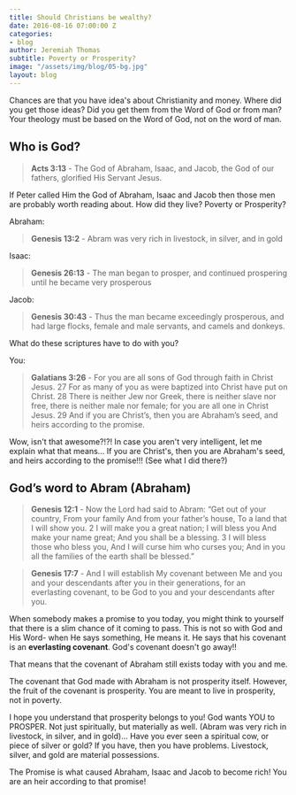 ```yaml
---
title: Should Christians be wealthy?
date: 2016-08-16 07:00:00 Z
categories:
- blog
author: Jeremiah Thomas
subtitle: Poverty or Prosperity?
image: "/assets/img/blog/05-bg.jpg"
layout: blog
---
```


Chances are that you have idea's about Christianity and money. Where did you get those ideas? Did you get them from the Word of God or from man? Your theology must be based on the Word of God, not on the word of man.

## Who is God?

> **Acts 3:13** - The God of Abraham, Isaac, and Jacob, the God of our fathers, glorified His Servant Jesus.

If Peter called Him the God of Abraham, Isaac and Jacob then those men are probably worth reading about. How did they live? Poverty or Prosperity?

Abraham:

> **Genesis 13:2** - Abram was very rich in livestock, in silver, and in gold

Isaac:

> **Genesis 26:13** - The man began to prosper, and continued prospering until he became very prosperous

Jacob:

> **Genesis 30:43** - Thus the man became exceedingly prosperous, and had large flocks, female and male servants, and camels and donkeys.

What do these scriptures have to do with you?

You:

> **Galatians 3:26** - For you are all sons of God through faith in Christ Jesus. 27 For as many of you as were baptized into Christ have put on Christ. 28 There is neither Jew nor Greek, there is neither slave nor free, there is neither male nor female; for you are all one in Christ Jesus. 29 And if you are Christ’s, then you are Abraham’s seed, and heirs according to the promise.

Wow, isn't that awesome?!?! In case you aren't very intelligent, let me explain what that means… If you are Christ's, then you are Abraham's seed, and heirs according to the promise!!! (See what I did there?)

## God’s word to Abram (Abraham)

> **Genesis 12:1** - Now the Lord had said to Abram: “Get out of your country, From your family And from your father’s house, To a land that I will show you. 2 I will make you a great nation; I will bless you And make your name great; And you shall be a blessing. 3 I will bless those who bless you, And I will curse him who curses you; And in you all the families of the earth shall be blessed.”

> **Genesis 17:7** - And I will establish My covenant between Me and you and your descendants after you in their generations, for an everlasting covenant, to be God to you and your descendants after you.

When somebody makes a promise to you today, you might think to yourself that there is a slim chance of it coming to pass. This is not so with God and His Word- when He says something, He means it. He says that his covenant is an **everlasting covenant**. God's covenant doesn't go away!!

That means that the covenant of Abraham still exists today with you and me.

The covenant that God made with Abraham is not prosperity itself. However, the fruit of the covenant is prosperity. You are meant to live in prosperity, not in poverty.

I hope you understand that prosperity belongs to you! God wants YOU to PROSPER. Not just spiritually, but materially as well. (Abram was very rich in livestock, in silver, and in gold)… Have you ever seen a spiritual cow, or piece of silver or gold? If you have, then you have problems. Livestock, silver, and gold are material possessions.

The Promise is what caused Abraham, Isaac and Jacob to become rich! You are an heir according to that promise!